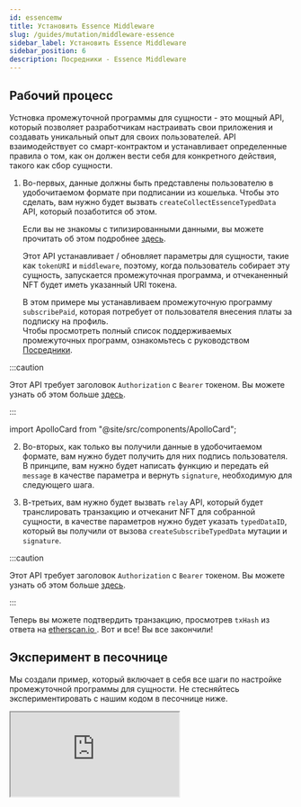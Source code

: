 ```yaml
---
id: essencemw
title: Установить Essence Middleware
slug: /guides/mutation/middleware-essence
sidebar_label: Установить Essence Middleware
sidebar_position: 6
description: Посредники - Essence Middleware
---
```


## Рабочий процесс

Устновка промежуточной программы для сущности - это мощный API, который позволяет разработчикам настраивать свои приложения и создавать уникальный опыт для своих пользователей. API взаимодействует со смарт-контрактом и устанавливает определенные правила о том, как он должен вести себя для конкретного действия, такого как сбор сущности.

1. Во-первых, данные должны быть представлены пользователю в удобочитаемом формате при подписании из кошелька. Чтобы это сделать, вам нужно будет вызвать `createCollectEssenceTypedData` API, который позаботится об этом.

    Если вы не знакомы с типизированными данными, вы можете прочитать об этом подробнее [здесь](https://eips.ethereum.org/EIPS/eip-712).

    Этот API устанавливает / обновляет параметры для сущности, такие как `tokenURI` и `middleware`, поэтому, когда пользователь собирает эту сущность, запускается промежуточная программа, и отчеканенный NFT будет иметь указанный URI токена.

    В этом примере мы устанавливаем промежуточную программу `subscribePaid`, которая потребует от пользователя внесения платы за подписку на профиль.<br/>
    Чтобы просмотреть полный список поддерживаемых промежуточных программ, ознакомьтесь с руководством [Посредники](/concepts/middleware).

:::caution

Этот API требует заголовок `Authorization` с `Bearer` токеном. Вы можете узнать об этом больше  [здесь](/guides/authentication/user-login).


:::

import ApolloCard from "@site/src/components/ApolloCard";

<ApolloCard queryName="createSetEssenceDataTypedData" />

2. Во-вторых, как только вы получили данные в удобочитаемом формате, вам нужно будет получить для них подпись пользователя. В принципе, вам нужно будет написать функцию и передать ей `message` в качестве параметра и вернуть `signature`, необходимую для следующего шага.

3. В-третьих, вам нужно будет вызвать `relay` API, который будет транслировать транзакцию и отчеканит NFT для собранной сущности, в качестве параметров нужно будет указать `typedDataID`, который вы получили от вызова `createSubscribeTypedData` мутации и `signature`.

:::caution

Этот API требует заголовок `Authorization` с `Bearer` токеном. Вы можете узнать об этом больше  [здесь](/guides/authentication/user-login).

:::

<ApolloCard queryName="relay" />

Теперь вы можете подтвердить транзакцию, просмотрев `txHash` из ответа на [etherscan.io ](http://etherscan.io ). Вот и все! Вы все закончили!

## Эксперимент в песочнице

Мы создали пример, который включает в себя все шаги по настройке промежуточной программы для сущности. Не стесняйтесь экспериментировать с нашим кодом в песочнице ниже.

<iframe src="https://codesandbox.io/embed/set-middleware-essence-9yb14c?codemirror=1&fontsize=14&hidenavigation=0&theme=dark&runonclick=1&view=split&module=/src/App.tsx"
     title="set-middleware-essence"
    allow="accelerometer; ambient-light-sensor; camera; encrypted-media; geolocation; gyroscope; hid; microphone; midi; payment; usb; vr; xr-spatial-tracking"
    sandbox="allow-forms allow-modals allow-popups allow-presentation allow-same-origin allow-scripts"
></iframe>
